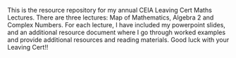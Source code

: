 This is the resource repository for my annual CEIA Leaving Cert Maths Lectures. There are three lectures: Map of Mathematics, Algebra 2 and Complex Numbers.
For each lecture, I have included my powerpoint slides, and an additional resource document where I go through worked examples and provide additional resources and reading materials.
Good luck with your Leaving Cert!!
